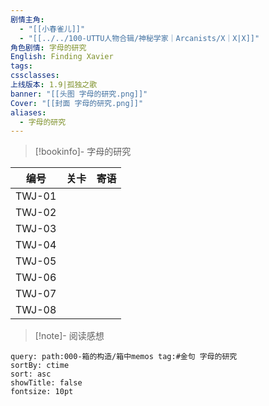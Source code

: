 ```yaml
---
剧情主角:
  - "[[小春雀儿]]"
  - "[[../../100-UTTU人物合辑/神秘学家｜Arcanists/X｜X|X]]"
角色剧情: 字母的研究
English: Finding Xavier
tags: 
cssclasses: 
上线版本: 1.9|孤独之歌
banner: "[[头图 字母的研究.png]]"
Cover: "[[封面 字母的研究.png]]"
aliases:
  - 字母的研究
---
```

> [!bookinfo]- 字母的研究
> 
> 
|   编号   | 关卡  | 寄语  |
| :----: | :-: | :-: |
| TWJ-01 |     |     |
| TWJ-02 |     |     |
| TWJ-03 |     |     |
| TWJ-04 |     |     |
| TWJ-05 |     |     |
| TWJ-06 |     |     |
| TWJ-07 |     |     |
| TWJ-08 |     |     |

> [!note]- 阅读感想

~~~~note-gallery
query: path:000-箱的构造/箱中memos tag:#金句 字母的研究
sortBy: ctime
sort: asc
showTitle: false
fontsize: 10pt
~~~~

